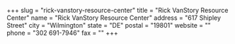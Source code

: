 +++
slug = "rick-vanstory-resource-center"
title = "Rick VanStory Resource Center"
name = "Rick VanStory Resource Center"
address = "617 Shipley Street"
city = "Wilmington"
state = "DE"
postal = "19801"
website = ""
phone = "302 691-7946"
fax = ""
+++
